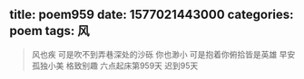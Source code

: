 title: poem959
date: 1577021443000
categories: poem
tags: 风
---
> 风也疾
可是吹不到弄巷深处的沙砾
你也渺小
可是抱着你俯拾皆是英雄
早安
孤独小美
格致别趣
六点起床第959天 迟到95天
